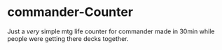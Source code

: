 # commander-Counter
Just a *very* simple mtg life counter for commander made in 30min while people were getting there decks together.
